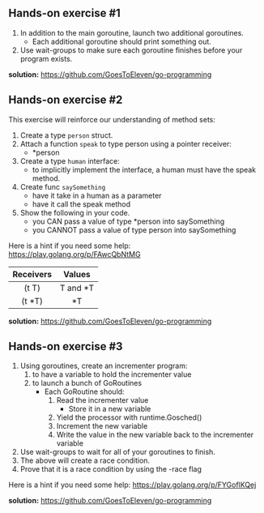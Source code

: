 ## Hands-on exercise #1
1. In addition to the main goroutine, launch two additional goroutines.
    - Each additional goroutine should print something out.
2. Use wait-groups to make sure each goroutine finishes before your program exists.

**solution:** https://github.com/GoesToEleven/go-programming 

## Hands-on exercise #2
This exercise will reinforce our understanding of method sets:
1. Create a type `person` struct.
2. Attach a function `speak` to type person using a pointer receiver:
   - *person
3. Create a type `human` interface:
   - to implicitly implement the interface, a human must have the speak method.
4. Create func `saySomething`
   - have it take in a human as a parameter
   - have it call the speak method
5. Show the following in your code.
   - you CAN pass a value of type *person into saySomething
   - you CANNOT pass a value of type person into saySomething

Here is a hint if you need some help: https://play.golang.org/p/FAwcQbNtMG 

   Receivers  | Values 
   :---------:|:------:
   (t T)      | T and *T
   (t *T)     |*T   

**solution:** https://github.com/GoesToEleven/go-programming

## Hands-on exercise #3
1. Using goroutines, create an incrementer program:
    1. to have a variable to hold the incrementer value
    2. to launch a bunch of GoRoutines
        - Each GoRoutine should:
            1. Read the incrementer value
                - Store it in a new variable
            2. Yield the processor with runtime.Gosched()
            3. Increment the new variable
            4. Write the value in the new variable back to the incrementer variable
2. Use wait-groups to wait for all of your goroutines to finish.
3. The above will create a race condition.
4. Prove that it is a race condition by using the -race flag

Here is a hint if you need some help: https://play.golang.org/p/FYGoflKQej 

**solution:** https://github.com/GoesToEleven/go-programming 
